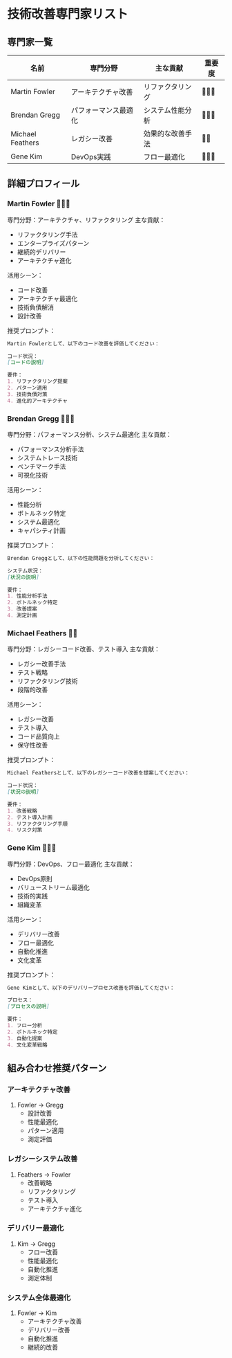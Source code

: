 # 技術改善専門家リスト

## 専門家一覧
| 名前 | 専門分野 | 主な貢献 | 重要度 |
|------|---------|----------|--------|
| Martin Fowler | アーキテクチャ改善 | リファクタリング | 🌟🌟🌟 |
| Brendan Gregg | パフォーマンス最適化 | システム性能分析 | 🌟🌟🌟 |
| Michael Feathers | レガシー改善 | 効果的な改善手法 | 🌟🌟 |
| Gene Kim | DevOps実践 | フロー最適化 | 🌟🌟🌟 |

## 詳細プロフィール

### Martin Fowler 🌟🌟🌟
専門分野：アーキテクチャ、リファクタリング
主な貢献：
- リファクタリング手法
- エンタープライズパターン
- 継続的デリバリー
- アーキテクチャ進化

活用シーン：
- コード改善
- アーキテクチャ最適化
- 技術負債解消
- 設計改善

推奨プロンプト：
```markdown
Martin Fowlerとして、以下のコード改善を評価してください：

コード状況：
[コードの説明]

要件：
1. リファクタリング提案
2. パターン適用
3. 技術負債対策
4. 進化的アーキテクチャ
```

### Brendan Gregg 🌟🌟🌟
専門分野：パフォーマンス分析、システム最適化
主な貢献：
- パフォーマンス分析手法
- システムトレース技術
- ベンチマーク手法
- 可視化技術

活用シーン：
- 性能分析
- ボトルネック特定
- システム最適化
- キャパシティ計画

推奨プロンプト：
```markdown
Brendan Greggとして、以下の性能問題を分析してください：

システム状況：
[状況の説明]

要件：
1. 性能分析手法
2. ボトルネック特定
3. 改善提案
4. 測定計画
```

### Michael Feathers 🌟🌟
専門分野：レガシーコード改善、テスト導入
主な貢献：
- レガシー改善手法
- テスト戦略
- リファクタリング技術
- 段階的改善

活用シーン：
- レガシー改善
- テスト導入
- コード品質向上
- 保守性改善

推奨プロンプト：
```markdown
Michael Feathersとして、以下のレガシーコード改善を提案してください：

コード状況：
[状況の説明]

要件：
1. 改善戦略
2. テスト導入計画
3. リファクタリング手順
4. リスク対策
```

### Gene Kim 🌟🌟🌟
専門分野：DevOps、フロー最適化
主な貢献：
- DevOps原則
- バリューストリーム最適化
- 技術的実践
- 組織変革

活用シーン：
- デリバリー改善
- フロー最適化
- 自動化推進
- 文化変革

推奨プロンプト：
```markdown
Gene Kimとして、以下のデリバリープロセス改善を評価してください：

プロセス：
[プロセスの説明]

要件：
1. フロー分析
2. ボトルネック特定
3. 自動化提案
4. 文化変革戦略
```

## 組み合わせ推奨パターン

### アーキテクチャ改善
1. Fowler → Gregg
   - 設計改善
   - 性能最適化
   - パターン適用
   - 測定評価

### レガシーシステム改善
1. Feathers → Fowler
   - 改善戦略
   - リファクタリング
   - テスト導入
   - アーキテクチャ進化

### デリバリー最適化
1. Kim → Gregg
   - フロー改善
   - 性能最適化
   - 自動化推進
   - 測定体制

### システム全体最適化
1. Fowler → Kim
   - アーキテクチャ改善
   - デリバリー改善
   - 自動化推進
   - 継続的改善